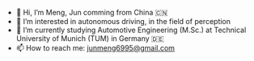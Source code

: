 - 👋 Hi, I’m Meng, Jun comming from China :cn:
- 👀 I’m interested in autonomous driving, in the field of perception
- 🌱 I’m currently studying Automotive Engineering (M.Sc.) at Technical University of Munich (TUM) in Germany :de:
- 📫 How to reach me: junmeng6995@gmail.com

<!---
junmeng6025/junmeng6025 is a ✨ special ✨ repository because its `README.md` (this file) appears on your GitHub profile.
You can click the Preview link to take a look at your changes.
--->
